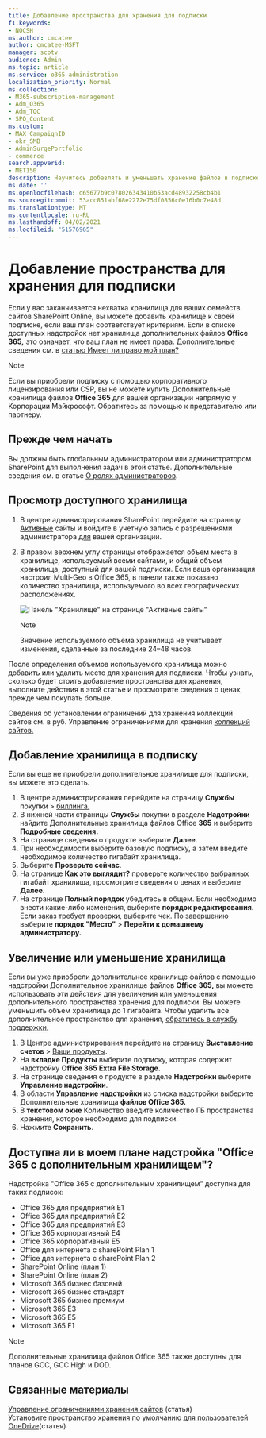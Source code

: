```yaml
---
title: Добавление пространства для хранения для подписки
f1.keywords:
- NOCSH
ms.author: cmcatee
author: cmcatee-MSFT
manager: scotv
audience: Admin
ms.topic: article
ms.service: o365-administration
localization_priority: Normal
ms.collection:
- M365-subscription-management
- Adm_O365
- Adm_TOC
- SPO_Content
ms.custom:
- MAX_CampaignID
- okr_SMB
- AdminSurgePortfolio
- commerce
search.appverid:
- MET150
description: Научитесь добавлять и уменьшать хранение файлов в подписке Microsoft 365. С помощью дополнительного хранилища файлов можно хранить больше контента в SharePoint Online и OneDrive.
ms.date: ''
ms.openlocfilehash: d65677b9c078026343410b53acd48932258cb4b1
ms.sourcegitcommit: 53acc851abf68e2272e75df0856c0e16b0c7e48d
ms.translationtype: MT
ms.contentlocale: ru-RU
ms.lasthandoff: 04/02/2021
ms.locfileid: "51576965"
---
```

# <a name="add-storage-space-for-your-subscription"></a>Добавление пространства для хранения для подписки

Если у вас заканчивается нехватка хранилища для ваших семейств сайтов SharePoint Online, вы можете добавить хранилище к своей подписке, если ваш план соответствует критериям. Если в списке доступных надстройок нет хранилища дополнительных файлов **Office 365,** это означает, что ваш план не имеет права. Дополнительные сведения см. в [статью Имеет ли право мой план?](#is-my-plan-eligible-for-office-365-extra-file-storage)

> [!NOTE]
> Если вы приобрели подписку с помощью корпоративного лицензирования или CSP, вы не можете купить Дополнительные хранилища файлов **Office 365** для вашей организации напрямую у Корпорации Майкрософт. Обратитесь за помощью к представителю или партнеру.

## <a name="before-you-begin"></a>Прежде чем начать

Вы должны быть глобальным администратором или администратором SharePoint для выполнения задач в этой статье. Дополнительные сведения см. в статье [О ролях администраторов](../admin/add-users/about-admin-roles.md).

## <a name="view-available-storage"></a>Просмотр доступного хранилища

1. В центре администрирования SharePoint перейдите на страницу <a href="https://admin.microsoft.com/sharepoint?page=siteManagement&modern=true" target="_blank">Активные</a> сайты и войдите в учетную запись с разрешениями администратора [для](/sharepoint/sharepoint-admin-role) вашей организации.

2. В правом верхнем углу страницы отображается объем места в хранилище, используемый всеми сайтами, и общий объем хранилища, доступный для вашей подписки. Если ваша организация настроил Multi-Geo в Office 365, в панели также показано количество хранилища, используемого во всех географических расположениях.

   ![Панель "Хранилище" на странице "Активные сайты"](/sharepoint/sharepointonline/media/active-sites-storage-bar.png)

   > [!NOTE]
   > Значение используемого объема хранилища не учитывает изменения, сделанные за последние 24–48 часов.

После определения объемов используемого хранилища можно добавить или удалить место для хранения для подписки. Чтобы узнать, сколько будет стоить добавление пространства для хранения, выполните действия в этой статье и просмотрите сведения о ценах, прежде чем покупать больше.
  
Сведения об установлении ограничений для хранения коллекций сайтов см. в руб. Управление ограничениями для хранения [коллекций сайтов.](/sharepoint/manage-site-collection-storage-limits)
  
## <a name="add-storage-to-your-subscription"></a>Добавление хранилища в подписку

Если вы еще не приобрели дополнительное хранилище для подписки, вы можете это сделать.

1. В центре администрирования перейдите на страницу **Службы** покупки \> <a href="https://go.microsoft.com/fwlink/p/?linkid=868433" target="_blank">биллинга.</a>
2. В нижней части страницы **Службы** покупки в разделе **Надстройки** найдите Дополнительные хранилища файлов Office **365** и выберите **Подробные сведения.**
3. На странице сведения о продукте выберите **Далее**.
4. При необходимости выберите базовую подписку, а затем введите необходимое количество гигабайт хранилища.
5. Выберите **Проверьте сейчас**.
6. На странице **Как это выглядит?** проверьте количество выбранных гигабайт хранилища, просмотрите сведения о ценах и выберите **Далее**.
7. На странице **Полный порядок** убедитесь в общем. Если необходимо внести какие-либо изменения, выберите **порядок редактирования**. Если заказ требует проверки, выберите чек. По завершению выберите **порядок "Место"** \> **Перейти к домашнему администратору.**

## <a name="increase-or-decrease-storage"></a>Увеличение или уменьшение хранилища

Если вы уже приобрели дополнительное хранилище файлов с помощью надстройки Дополнительное хранилище файлов **Office 365,** вы можете использовать эти действия для увеличения или уменьшения дополнительного пространства хранения для подписки. Вы можете уменьшить объем хранилища до 1 гигабайта. Чтобы удалить все дополнительное пространство для хранения, [обратитесь в службу поддержки.](../admin/contact-support-for-business-products.md)

1. В Центре администрирования перейдите на страницу **Выставление счетов** \> <a href="https://go.microsoft.com/fwlink/p/?linkid=842054" target="_blank">Ваши продукты</a>.
2. На **вкладке Продукты** выберите подписку, которая содержит надстройку **Office 365 Extra File Storage.**
3. На странице сведения о продукте в разделе **Надстройки** выберите **Управление надстройки**.
4. В области **Управление надстройки** из  списка надстройки выберите Дополнительные хранилища **файлов Office 365.**
5. В **текстовом окне** Количество введите количество ГБ пространства хранения, которое необходимо для подписки.
6. Нажмите **Сохранить**.

## <a name="is-my-plan-eligible-for-office-365-extra-file-storage"></a>Доступна ли в моем плане надстройка "Office 365 с дополнительным хранилищем"?

Надстройка "Office 365 с дополнительным хранилищем" доступна для таких подписок:
  
- Office 365 для предприятий E1
- Office 365 для предприятий E2
- Office 365 для предприятий E3
- Office 365 корпоративный E4
- Office 365 корпоративный E5
- Office для интернета с sharePoint Plan 1
- Office для интернета с sharePoint Plan 2
- SharePoint Online (план 1)
- SharePoint Online (план 2)
- Microsoft 365 бизнес базовый
- Microsoft 365 бизнес стандарт
- Microsoft 365 бизнес премиум
- Microsoft 365 E3
- Microsoft 365 E5
- Microsoft 365 F1

> [!NOTE]
> Дополнительные хранилища файлов Office 365 также доступны для планов GCC, GCC High и DOD.

## <a name="related-content"></a>Связанные материалы

[Управление ограничениями хранения сайтов](https://docs.microsoft.com/sharepoint/manage-site-collection-storage-limits) (статья)\
Установите пространство хранения по умолчанию [для пользователей OneDrive](/onedrive/set-default-storage-space)(статья)